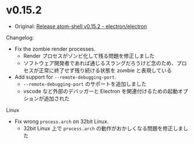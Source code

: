 # v0.15.2

* Original: [Release atom-shell v0.15.2 - electron/electron](https://github.com/electron/electron/releases/tag/v0.15.2)

Changelog:

* Fix the zombie render processes.
  * Render プロセスがゾンビ化して残る問題を修正しました
  * ソフトウェア開発者であれば通じるスラングだろうけど念のため、プロセスが正常に終了せず残り続ける状態を zombie と表現している
* Add support for `--remote-debugging-port`.
  * `--remote-debugging-port` のサポートを追加しました
  * vscode など外部のデバッガーと Electron を関連付けるための起動オプションが追加された

Linux

* Fix wrong `process.arch` on 32bit Linux.
  * 32bit Linux 上で `process.arch` の動作がおかしくなる問題を修正しました
